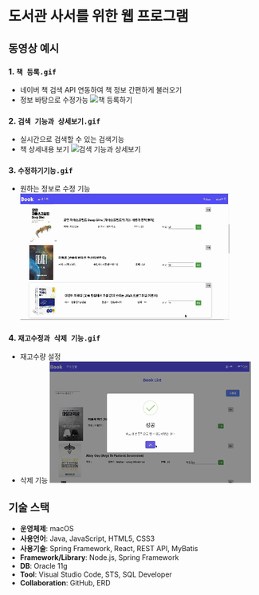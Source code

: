 # 도서관 사서를 위한 웹 프로그램 

## 동영상 예시
### 1. `책 등록.gif`
- 네이버 책 검색 API 연동하여 책 정보 간편하게 불러오기
- 정보 바탕으로 수정가능
![책 등록하기](https://github.com/Heesuya/book/raw/main/readme/책%20등록하기.gif)

### 2. `검색 기능과 상세보기.gif`
- 실시간으로 검색할 수 있는 검색기능
- 책 상세내용 보기 
![검색 기능과 상세보기](https://github.com/Heesuya/book/raw/main/readme/검색%20기능과%20상세보기.gif)

### 3. `수정하기기능.gif`
- 원하는 정보로 수정 기능 
![수정하기기능](https://github.com/Heesuya/book/raw/main/readme/책정보수정.gif)

### 4. `재고수정과 삭제 기능.gif`
- 재고수량 설정
- 삭제 기능
![재고수정과 삭제](https://github.com/Heesuya/book/raw/main/readme/재고수정과%20삭제.gif)

## 기술 스택

- **운영체제**: macOS
- **사용언어**: Java, JavaScript, HTML5, CSS3
- **사용기술**: Spring Framework, React, REST API, MyBatis
- **Framework/Library**: Node.js, Spring Framework
- **DB**: Oracle 11g
- **Tool**: Visual Studio Code, STS, SQL Developer
- **Collaboration**: GitHub, ERD
